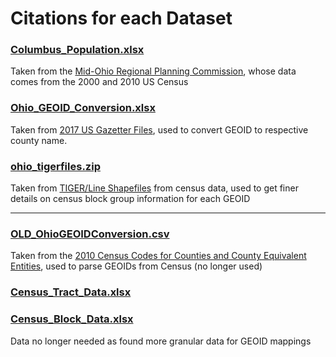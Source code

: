 # Citations for each Dataset

### [Columbus_Population.xlsx](https://github.com/data-x-sp19/EVAC/tree/master/Data/Columbus_Population.xlsx)
Taken from the [Mid-Ohio Regional Planning Commission](https://apps.morpc.org/census2010/#), whose data comes from the 2000 and 2010 US Census

### [Ohio_GEOID_Conversion.xlsx](https://github.com/data-x-sp19/EVAC/tree/master/Data/Ohio_GEOID_Conversion.xlsx)
Taken from [2017 US Gazetter Files](https://www.census.gov/geo/maps-data/data/gazetteer2017.html), used to convert GEOID to respective county name.

### [ohio_tigerfiles.zip](https://github.com/data-x-sp19/EVAC/tree/master/Data/ohio_tigerfiles.zip)
Taken from [TIGER/Line Shapefiles](https://www.census.gov/cgi-bin/geo/shapefiles/index.php) from census data, used to get finer details on census block group information for each GEOID

---

### [OLD_OhioGEOIDConversion.csv](https://github.com/data-x-sp19/EVAC/tree/master/Data/OLD_OhioGEOIDConversion.csv)
Taken from the [2010 Census Codes for Counties and County Equivalent Entities](https://www.census.gov/geo/reference/codes/cou.html), used to parse GEOIDs from Census (no longer used)

### [Census_Tract_Data.xlsx](https://github.com/data-x-sp19/EVAC/tree/master/Data/census_tract_data.xlsx)
### [Census_Block_Data.xlsx](https://github.com/data-x-sp19/EVAC/tree/master/Data/census_block_data.xlsx)
Data no longer needed as found more granular data for GEOID mappings

